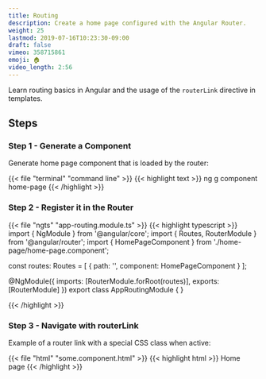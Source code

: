 ```yaml
---
title: Routing
description: Create a home page configured with the Angular Router. 
weight: 25
lastmod: 2019-07-16T10:23:30-09:00
draft: false
vimeo: 358715861
emoji: 🏠
video_length: 2:56
---
```


Learn routing basics in Angular and the usage of the `routerLink` directive in templates. 

## Steps

### Step 1 - Generate a Component

Generate home page component that is loaded by the router: 

{{< file "terminal" "command line" >}}
{{< highlight text >}}
ng g component home-page
{{< /highlight >}}

### Step 2 - Register it in the Router

{{< file "ngts" "app-routing.module.ts" >}}
{{< highlight typescript >}}
import { NgModule } from '@angular/core';
import { Routes, RouterModule } from '@angular/router';
import { HomePageComponent } from './home-page/home-page.component';


const routes: Routes = [
  { path: '', component: HomePageComponent }
];

@NgModule({
  imports: [RouterModule.forRoot(routes)],
  exports: [RouterModule]
})
export class AppRoutingModule { }

{{< /highlight >}}

### Step 3 - Navigate with routerLink

Example of a router link with a special CSS class when active:

{{< file "html" "some.component.html" >}}
{{< highlight html >}}
<a routerLink="/" routerLinkActive="some-css-class">Home page</a>
{{< /highlight >}}
